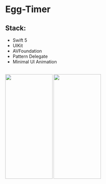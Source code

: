 # Egg-Timer

## Stack:

- Swift 5
- UIKit
- AVFoundation
- Pattern Delegate
- Minimal UI Animation

<br>
<img align="left" src="https://github.com/MaybeRT-rt/gif/blob/main/Simulator-Screen-Recording-iPhone-14-Pro-2023-11-03-at-20.54.21.gif" width="150" height="330">
<img align="left" src="https://github.com/MaybeRT-rt/gif/blob/main/egg.gif" width="150" height="330">
